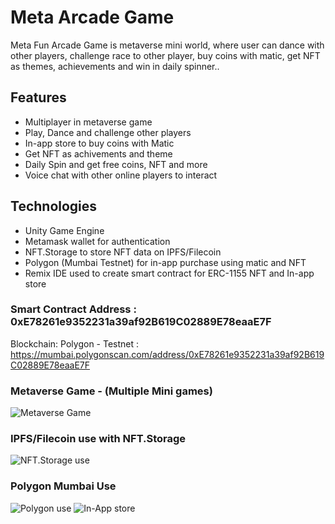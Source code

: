 # Meta Arcade Game
Meta Fun Arcade Game is metaverse mini world, where user can dance with other players, challenge race to other player, buy coins with matic, get NFT as themes, achievements and win in daily spinner..

## Features
- Multiplayer in metaverse game
- Play, Dance and challenge other players
- In-app store to buy coins with Matic
- Get NFT as achivements and theme
- Daily Spin and get free coins, NFT and more
- Voice chat with other online players to interact


## Technologies
- Unity Game Engine
- Metamask wallet for authentication
- NFT.Storage to store NFT data on IPFS/Filecoin
- Polygon (Mumbai Testnet) for in-app purchase using matic and NFT
- Remix IDE used to create smart contract for ERC-1155 NFT and In-app store

### Smart Contract Address : 0xE78261e9352231a39af92B619C02889E78eaaE7F
Blockchain: Polygon - Testnet : https://mumbai.polygonscan.com/address/0xE78261e9352231a39af92B619C02889E78eaaE7F


### Metaverse Game - (Multiple Mini games)
![Metaverse Game](/Images/MetaFunWorld7.jpg)

### IPFS/Filecoin use with NFT.Storage 
![NFT.Storage use](/Images/MetaFunWorld6.jpg)

### Polygon Mumbai Use  
![Polygon use](/Images/MetaFunWorld4.jpg)
![In-App store](/Images/MetaFunWorld3.jpg)


